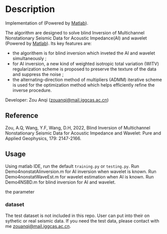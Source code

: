 # Description

Implementation of  (Powered by [Matlab](www.matlab.com)).

The algorithm are designed to solve blind Inversion of Multichannel Nonstationary Seismic Data for Acoustic Impedance(AI) and wavelet (Powered by [Matlab](www.matlab.com)). Its key features are:

- the algorithem is for blind inversion which inveted the AI and wavelet simultaneously  ;
- for AI inversion, a new kind of weighted isotropic total variation (WITV) regularization scheme is proposed to preserve the texture of the data and suppress the noise ;
- the alternating-direction method of multipliers (ADMM) iterative scheme is used for the optimization method which helps efficiently refine the inverse procedure.

Developer: Zou Anqi (zouanqi@mail.iggcas.ac.cn)

## Reference

Zou, A.Q, Wang, Y.F, Wang, D.H, 2022, Blind Inversion of Multichannel Nonstationary Seismic Data for Acoustic Impedance and Wavelet: Pure and Applied Geophysics, 179: 2147-2166.

## Usage

Using matlab IDE, run the default `training.py` or `testing.py`.
Run Demo4nonstatAIinversion.m for AI inversion when wavelet is known.
Run Demo4nonstatWaveEst.m for wavelet estimation when AI is known.
Run Demo4NSBD.m for blind inversion for AI and wavelet.

the parameter


### dataset

The test dataset is not included in this repo. User can put into their on sythetic or real seismic data. If you need the test data, please contact with me zouanqi@mail.iggcas.ac.cn.

